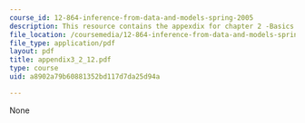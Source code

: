```yaml
---
course_id: 12-864-inference-from-data-and-models-spring-2005
description: This resource contains the appexdix for chapter 2 -Basics Machinary.
file_location: /coursemedia/12-864-inference-from-data-and-models-spring-2005/a8902a79b60881352bd117d7da25d94a_appendix3_2_12.pdf
file_type: application/pdf
layout: pdf
title: appendix3_2_12.pdf
type: course
uid: a8902a79b60881352bd117d7da25d94a

---
```

None